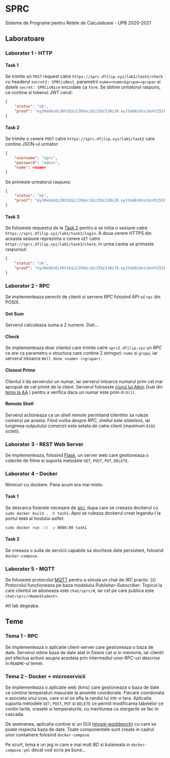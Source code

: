 # SPRC
Sisteme de Programe pentru Retele de Calculatoare - UPB 2020-2021

## Laboratoare
### Laborator 1 - HTTP
#### Task 1
Se trimite un `POST` request catre `https://sprc.dfilip.xyz/lab1/task1/check`
cu headerul `secret2: SPRCisBest`, parametrii `nume=<nume>&grupa=<grupa>` si
datele `secret: SPRCisNice` encodate ca `form`. Se obtine urmatorul raspuns,
ce contine si tokenul JWT cerut:
```json
{
    "status": "ok",
    "proof": "eyJ0eXAiOiJKV1QiLCJhbGciOiJIUzI1NiJ9.eyJ3aG8iOnsibnVtZSI6WyJUZW9kb3ItU3RlZmFuIER1dHUiXSwiZ3J1cGEiOlsiMzQxQzMiXX0sImRpZCI6InRhc2sxIn0.zP6gL5EOQBp-jc79FBa1Sughh2R-wwrA86pnMvQUGgk"
}
```

#### Task 2
Se trimite o cerere `POST` catre `https://sprc.dfilip.xyz/lab1/task2` care
contine JSON-ul urmator:
```json
{
	"username": "sprc",
	"password": "admin",
	"nume": <nume>
}
```
Se primeste urmatorul raspuns:
```json
{
    "status": "ok",
    "proof": "eyJ0eXAiOiJKV1QiLCJhbGciOiJIUzI1NiJ9.eyJ3aG8iOnsibnVtZSI6IlRlb2Rvci1TdGVmYW4gRHV0dSJ9LCJkaWQiOiJ0YXNrMiJ9.k_kcAPhC78_NmVEq1u2VTphmSPZFusWY8igZnp47qLc"
}
```

#### Task 3
Se foloseste requestul de la [Task 2](#task-2) pentru a se initia o sesiune
catre `https://sprc.dfilip.xyz/lab1/task3/login`. A
doua cerere HTTPS din aceasta sesiune reprezinta o cerere `GET` catre
`https://sprc.dfilip.xyz/lab1/task3/check`, in urma careia se primeste
raspunsul:
```json
{
    "status": "ok",
    "proof": "eyJ0eXAiOiJKV1QiLCJhbGciOiJIUzI1NiJ9.eyJ3aG8iOnsibnVtZSI6IlRlb2Rvci1TdGVmYW4gRHV0dSJ9LCJkaWQiOiJ0YXNrMyJ9.K8Oxp2wINIkScaOiepDnSbMmLz_bPS5lsugFe1mBHzM"
}
```


### Laborator 2 - RPC
Se implementeaza perechi de clienti si servere *RPC* folosind API-ul `rpc` din
POSIX.

#### Get Sum
Serverul calculeaza suma a 2 numere. Duh...

#### Check
Se implementeaza doar clientul care trimite catre `sprc2.dfilip.xyz` un *RPC* ce
are ca parametru o structura care contine 2 stringuri: `nume` si `grupa`, iar
serverul intoarce `Well done <nume> (<grupa>)`.

#### Closest Prime
Clientul ii da serverului un numar, iar serverul intoarce numarul prim cel mai
apropiat de cel primit de la client. Serverul foloseste
[ciurul lui Atkin](https://en.wikipedia.org/wiki/Sieve_of_Atkin) (luat din
[tema la AA](https://github.com/teodutu/PA/blob/master/Teme/Tema1_AA/tester.cpp)
) pentru a verifica daca un numar este prim in `O(1)`.

#### Remote Shell
Serverul actioneaza ca un shell remote permitand clientilor sa ruleze comenzi pe
acesta. Fiind vorba despre *RPC*, shellul este *stateless*, iar lungimea
outputului comenzii este setata de catre client (maximum `8192` octeti).


### Laborator 3 - REST Web Server
Se implementeaza, folosind [Flask](https://flask.palletsprojects.com/en/1.1.x/),
un server web care gestioneaza o colectie de filme si suporta metodele `GET`,
`POST`, `PUT`, `DELETE`.


### Laborator 4 - Docker
Nimicuri cu dockere. Pana acum era mai misto.

#### Task 1
Se descarca fisierele necesare de
[aici](https://static.dfilip.xyz/sprc_lab_docker_task1.zip), dupa care se
creeaza dockerul cu `sudo docker build . -t task1`. Apoi se ruleaza dockerul
creat legandu-l la portul `8080` al hostului astfel:
```bash
sudo docker run -it -p 8080:80 task1
```

#### Task 2
Se creeaza o suita de servicii capabile sa stocheze date persistent, folosind
`docker-compose`.


### Laborator 5 - MQTT
Se foloseste protocolul [MQTT](https://mqtt.org/) pentru a simula un chat de
*IRC* practic :))) Protocolul functioneaza pe baza modelului
*Publisher-Subscriber*. Topicul la care clientul se aboneaza este
`chat/sprc/#`, iar cel pe care publica este `chat/sprc/<NumeStudent>`.

Alt lab degeaba.



## Teme
### Tema 1 - RPC
Se implementeaza o aplicatie client-server care gestioneaza o baza de date.
Serverul retine baza de date atat in fisiere cat si in memorie, iar clientii
pot efectua actiuni asupra acesteia prin intermediul unor *RPC*-uri descrise
in `README`-ul temei.


### Tema 2 - Docker + microservicii
Se implementeaza o aplicatie web (kms) care gestioneaza o baza de date ce
contine temperaturi masurate la anumite coordonate. Fiecare coordonata e
asociata unui oras, care si el se afla la randul lui intr-o tara. Aplicatia
suporta metodele `GET`, `POST`, `PUT` si `DELETE` ce permit modificarea
tabelelor ce contin tarile, orasele si temperaturile, cu mentiunea ca stergerile
se fac in cascada.

De asemenea, aplicatia contine si un GUI
([mysql-workbench](https://hub.docker.com/r/linuxserver/mysql-workbench)) cu
care se poate inspecta baza de date. Toate componentele sunt create in cadrul
unor containere folosind `docker-compose`.

Pe scurt, tema e un jeg in care e mai mult *BD* si bulaneala in
`docker-compose.yml` decat cod scris pe bune...
